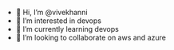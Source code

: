 - 👋 Hi, I’m @vivekhanni
- 👀 I’m interested in devops
- 🌱 I’m currently learning devops
- 💞️ I’m looking to collaborate on aws and azure
<!---
vivekhanni/vivekhanni is a ✨ special ✨ repository because its `README.md` (this file) appears on your GitHub profile.
You can click the Preview link to take a look at your changes.
--->
